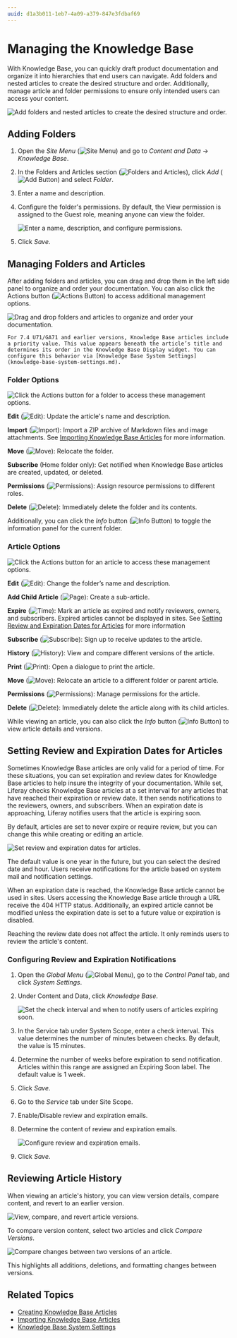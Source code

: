 ```yaml
---
uuid: d1a3b011-1eb7-4a09-a379-847e3fdbaf69
---
```

# Managing the Knowledge Base

With Knowledge Base, you can quickly draft product documentation and organize it into hierarchies that end users can navigate. Add folders and nested articles to create the desired structure and order. Additionally, manage article and folder permissions to ensure only intended users can access your content.

![Add folders and nested articles to create the desired structure and order.](./managing-the-knowledge-base/images/01.png)

## Adding Folders

1. Open the *Site Menu* (![Site Menu](../../images/icon-menu.png)) and go to *Content and Data* &rarr; *Knowledge Base*.

1. In the Folders and Articles section (![Folders and Articles](../../images/icon-pages-tree.png)), click *Add* (![Add Button](../../images/icon-add.png)) and select *Folder*.

1. Enter a name and description.

1. Configure the folder's permissions. By default, the View permission is assigned to the Guest role, meaning anyone can view the folder.

   ![Enter a name, description, and configure permissions.](./managing-the-knowledge-base/images/02.png)

1. Click *Save*.

## Managing Folders and Articles

After adding folders and articles, you can drag and drop them in the left side panel to organize and order your documentation. You can also click the Actions button (![Actions Button](../../images/icon-actions.png)) to access additional management options.

![Drag and drop folders and articles to organize and order your documentation.](./managing-the-knowledge-base/images/03.png)

```{note}
For 7.4 U71/GA71 and earlier versions, Knowledge Base articles include a priority value. This value appears beneath the article’s title and determines its order in the Knowledge Base Display widget. You can configure this behavior via [Knowledge Base System Settings](knowledge-base-system-settings.md).
```

### Folder Options

![Click the Actions button for a folder to access these management options.](./managing-the-knowledge-base/images/04.png)

**Edit** (![Edit](../../images/icon-edit.png)): Update the article's name and description.

**Import** (![Import](../../images/icon-import.png)): Import a ZIP archive of Markdown files and image attachments. See [Importing Knowledge Base Articles](./importing-knowledge-base-articles.md) for more information.

**Move** (![Move](../../images/icon-move-folder.png)): Relocate the folder.

**Subscribe** (Home folder only): Get notified when Knowledge Base articles are created, updated, or deleted.

**Permissions** (![Permissions](../../images/icon-permissions.png)): Assign resource permissions to different roles.

**Delete** (![Delete](../../images/icon-app-trash.png)): Immediately delete the folder and its contents.

Additionally, you can click the *Info* button (![Info Button](../../images/icon-information.png)) to toggle the information panel for the current folder.

### Article Options

![Click the Actions button for an article to access these management options.](./managing-the-knowledge-base/images/05.png)

**Edit** (![Edit](../../images/icon-edit.png)): Change the folder’s name and description.

**Add Child Article** (![Page](../../images/icon-document.png)): Create a sub-article.

**Expire** (![Time](../../images/icon-time.png)): Mark an article as expired and notify reviewers, owners, and subscribers. Expired articles cannot be displayed in sites. See [Setting Review and Expiration Dates for Articles](#setting-review-and-expiration-dates-for-articles) for more information

**Subscribe** (![Subscribe](../../images/icon-bell.png)): Sign up to receive updates to the article.

**History** (![History](../../images/icon-date-time.png)): View and compare different versions of the article.

**Print** (![Print](../../images/icon-print.png)): Open a dialogue to print the article.

**Move** (![Move](../../images/icon-move-folder.png)): Relocate an article to a different folder or parent article.

**Permissions** (![Permissions](../../images/icon-permissions.png)): Manage permissions for the article.

**Delete** (![Delete](../../images/icon-app-trash.png)): Immediately delete the article along with its child articles.

While viewing an article, you can also click the *Info* button (![Info Button](../../images/icon-information.png)) to view article details and versions.

## Setting Review and Expiration Dates for Articles

Sometimes Knowledge Base articles are only valid for a period of time. For these situations, you can set expiration and review dates for Knowledge Base articles to help insure the integrity of your documentation. While set, Liferay checks Knowledge Base articles at a set interval for any articles that have reached their expiration or review date. It then sends notifications to the reviewers, owners, and subscribers. When an expiration date is approaching, Liferay notifies users that the article is expiring soon.

By default, articles are set to never expire or require review, but you can change this while creating or editing an article.

![Set review and expiration dates for articles.](./managing-the-knowledge-base/images/06.png)

The default value is one year in the future, but you can select the desired date and hour. Users receive notifications for the article based on system mail and notification settings.

When an expiration date is reached, the Knowledge Base article cannot be used in sites. Users accessing the Knowledge Base article through a URL receive the 404 HTTP status. Additionally, an expired article cannot be modified unless the expiration date is set to a future value or expiration is disabled.

Reaching the review date does not affect the article. It only reminds users to review the article's content.

### Configuring Review and Expiration Notifications

1. Open the *Global Menu* (![Global Menu](../../images/icon-applications-menu.png)), go to the *Control Panel* tab, and click *System Settings*.

1. Under Content and Data, click *Knowledge Base*.

   ![Set the check interval and when to notify users of articles expiring soon. ](./managing-the-knowledge-base/images/07.png)

1. In the Service tab under System Scope, enter a check interval. This value determines the number of minutes between checks. By default, the value is 15 minutes.

1. Determine the number of weeks before expiration to send notification. Articles within this range are assigned an Expiring Soon label. The default value is 1 week.

1. Click *Save*.

1. Go to the *Service* tab under Site Scope.

1. Enable/Disable review and expiration emails.

1. Determine the content of review and expiration emails.

   ![Configure review and expiration emails.](./managing-the-knowledge-base/images/08.png)

1. Click *Save*.

## Reviewing Article History

When viewing an article's history, you can view version details, compare content, and revert to an earlier version.

![View, compare, and revert article versions.](./managing-the-knowledge-base/images/09.png)

To compare version content, select two articles and click *Compare Versions*.

![Compare changes between two versions of an article.](./managing-the-knowledge-base/images/10.png)

This highlights all additions, deletions, and formatting changes between versions.

## Related Topics

* [Creating Knowledge Base Articles](./creating-knowledge-base-articles.md)
* [Importing Knowledge Base Articles](./importing-knowledge-base-articles.md)
* [Knowledge Base System Settings](./knowledge-base-system-settings.md)
